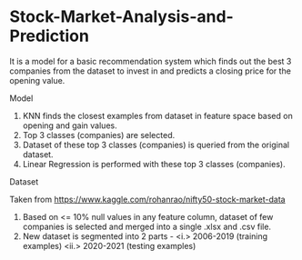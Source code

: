 # Stock-Market-Analysis-and-Prediction
It is a model for a basic recommendation system which finds out the best 3 companies from the dataset to invest in and predicts a closing price for the opening value.

Model

1. KNN finds the closest examples from dataset in feature space based on opening and gain values.
2. Top 3 classes (companies) are selected.
3. Dataset of these top 3 classes (companies) is queried from the original dataset.
4. Linear Regression is performed with these top 3 classes (companies).

Dataset

Taken from https://www.kaggle.com/rohanrao/nifty50-stock-market-data

1. Based on <= 10% null values in any feature column, dataset of few companies is selected and merged into a single .xlsx and .csv file.
2. New dataset is segmented into 2 parts -
  <i.>  2006-2019 (training examples)
  <ii.> 2020-2021 (testing examples)

